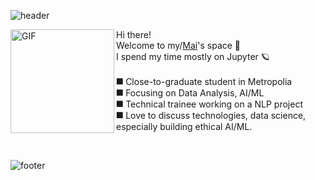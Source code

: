 ![header](https://capsule-render.vercel.app/api?type=waving&color=63646A&height=140)

<img align="left" height="166px" alt="GIF" src="https://miro.medium.com/max/4914/1*-qh2Lk_vZ7RDZPEOvJP2cQ.png" />

<p align="left">
  Hi there!
  <br/>
  Welcome to my/<a href="https://www.linkedin.com/in/vnhm00/">Mai</a>'s space 🚀<br/>
  I spend my time mostly on Jupyter 🪐
  <br /><br />
  ⯀ Close-to-graduate student in Metropolia<br/>
  ⯀ Focusing on Data Analysis, AI/ML<br/>
  ⯀ Technical trainee working on a NLP project<br/>
  ⯀ Love to discuss technologies, data science, especially building ethical AI/ML.  
</p>

<br/>

![footer](https://capsule-render.vercel.app/api?type=rect&color=1d2028&height=60&text=💻%202014%20-%20now:%20Programming%20|%20The%20best%20is%20yet%20to%20come&fontSize=12&fontColor=A5A5A9)<br/><br/><br/><br/><br/>
